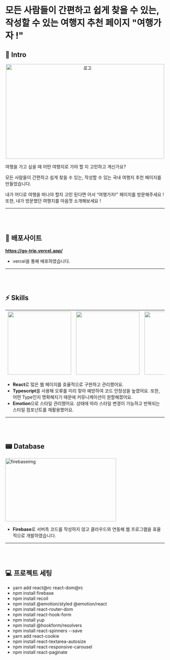 # 모든 사람들이 간편하고 쉽게 찾을 수 있는, 작성할 수 있는 여행지 추천 페이지 "여행가자 !"

## 🛫 Intro

<p align="center">
  <img width="500" height="300" alt="로고"  src="https://github.com/Cho-SeongJu/go-trip/assets/122018331/375430a9-b28b-4a54-bc36-443b7cf4f406">
</p>

여행을 가고 싶을 때 어떤 여행지로 가야 할 지 고민하고 계신가요?

모든 사람들이 간편하고 쉽게 찾을 수 있는, 작성할 수 있는 국내 여행지 추천 페이지를 만들었습니다.

내가 어디로 여행을 떠나야 할지 고민 된다면 어서 “여행가자!” 페이지를 방문해주세요 !
또한, 내가 방문했던 여행지를 마음껏 소개해보세요 !

---

<!-- ## 🚀 Demo -->

<br />
<br />

## 🔎 배포사이트

**https://go-trip.vercel.app/**

- vercel을 통해 배포하였습니다.

---

<br />
<br />

## ⚡️ Skills

| <img src="https://pbs.twimg.com/profile_images/446356636710363136/OYIaJ1KK_400x400.png" width="200" height="200"> | <img src="https://upload.wikimedia.org/wikipedia/commons/f/f5/Typescript.svg" width="200" height="200"> | <img src="https://networksynapse.net/wp-content/uploads/2021/12/emotion-js-react.png" width="400" height="200"> |
| ----------------------------------------------------------------------------------------------------------------- | ------------------------------------------------------------------------------------------------------- | --------------------------------------------------------------------------------------------------------------- |

- **React**로 많은 웹 페이지를 효율적으로 구현하고 관리했어요.
- **Typescript**를 사용해 오류를 미리 찾아 예방하여 코드 안정성을 높였어요. 또한, 어떤 Type인지 명확해지기 때문에 커뮤니케이션이 원할해졌어요.
- **Emotion**으로 스타일 관리했어요. 상태에 따라 스타일 변경이 가능하고 반복되는 스타일 컴포넌트를 재활용했어요.

---

<br />
<br />

## 📟 Database

<img src="https://firebase.google.com/images/social.png" alt="firebaseimg" 
width="350" height="200"
/>

- **Firebase**로 서버측 코드를 작성하지 않고 클라우드와 연동해 웹 프로그램을 효율적으로 개발하였습니다.

---

<br />
<br />

## 💻 프로젝트 세팅

- yarn add react@rc react-dom@rc
- npm install firebase
- npm install recoil
- npm install @emotion/styled @emotion/react
- npm install react-router-dom
- npm install react-hook-form
- npm install yup
- npm install @hookform/resolvers
- npm install react-spinners --save
- yarn add react-cookie
- npm install react-textarea-autosize
- npm install react-responsive-carousel
- npm install react-paginate
